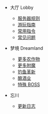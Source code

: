 
* 大厅 Lobby
    * [服务器规则](/lobby/rules.md)
    * [游玩指南](/lobby/guide.md)
    * [常用指令](/lobby/commands.md)
    * [常见问题](/lobby/Q&A.md)

* 梦境 Dreamland
    * [更多农作物](/gameplay/farming.md)
    * [更多附魔](/gameplay/enchant.md)
    * [钓鱼革新](/gameplay/fishing.md)
    * [酿酒业](/gameplay/brewery.md)
    * [特殊 BOSS](/gameplay/boss.md)

* 忘川
    * [更新日志](/other/updatelog.md)